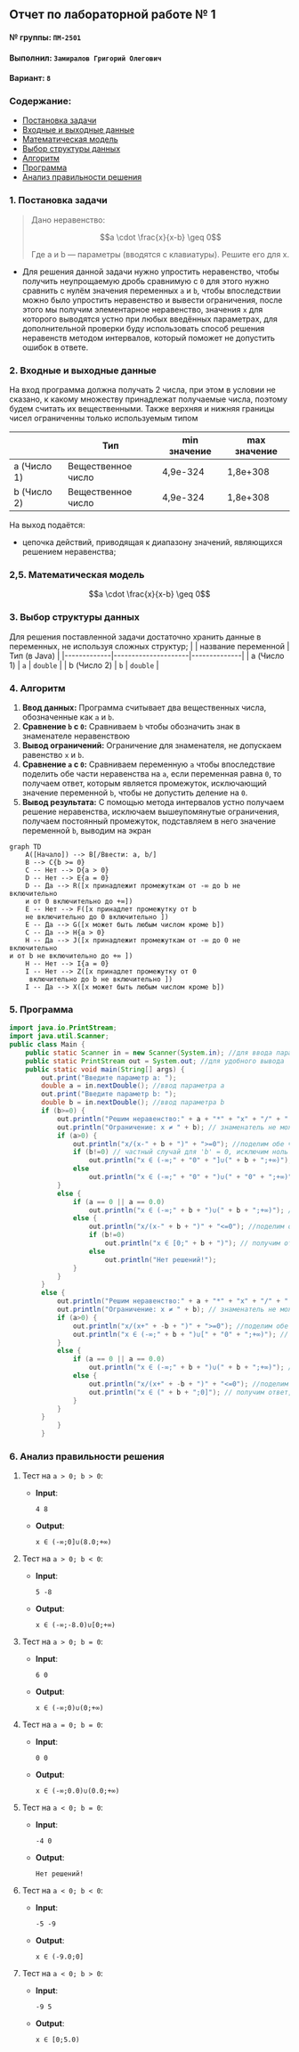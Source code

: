 
## Отчет по лабораторной работе № 1

#### № группы: `ПМ-2501`

#### Выполнил: `Замиралов Григорий Олегович`

#### Вариант: `8`

### Cодержание:

- [Постановка задачи](#1-постановка-задачи)
- [Входные и выходные данные](#2-входные-и-выходные-данные)
- [Математическая модель](#25-математическая-модель)
- [Выбор структуры данных](#3-выбор-структуры-данных)
- [Алгоритм](#4-алгоритм)
- [Программа](#5-программа)
- [Анализ правильности решения](#6-анализ-правильности-решения)

### 1. Постановка задачи
>Дано неравенство:
>
>$$a \cdot \frac{x}{x-b} \geq 0$$
>
>Где a и b — параметры (вводятся с клавиатуры). Решите его для x.
>
- Для решения данной задачи нужно упростить неравенство, чтобы получить неупрощаемую дробь сравнимую с `0`
  для этого нужно сравнить с нулём значения переменных `a` и `b`,
  чтобы впоследствии можно было упростить неравенство и вывести ограничения, после этого мы получим элементарное неравенство,
  значения `x` для которого выводятся устно при любых введённых параметрах, для дополнительной проверки буду использовать способ решения неравенств методом интервалов, который поможет не допустить ошибок в ответе.
 

### 2. Входные и выходные данные
На вход программа должна получать 2 числа, при этом в условии не сказано, к какому множеству
принадлежат получаемые числа, поэтому будем считать их вещественными. Также верхняя и нижняя границы чисел ограниченны только используемым типом

|             | Тип                | min значение    | max значение   |
|-------------|--------------------|-----------------|----------------|
| a (Число 1) | Вещественное число |  4,9e-324       |  1,8e+308      |
| b (Число 2) | Вещественное число |  4,9e-324       |  1,8e+308      |

На выход подаётся:
- цепочка действий, приводящая к диапазону значений, являющихся решением неравенства;

### 2,5. Математическая модель

$$a \cdot \frac{x}{x-b} \geq 0$$

### 3. Выбор структуры данных

Для решения поставленной задачи достаточно хранить данные в переменных, не используя сложных структур;
|             | название переменной | Тип (в Java) | 
|-------------|---------------------|--------------|
| a (Число 1) | `a`                 | `double`     |
| b (Число 2) | `b`                 | `double`     | 

### 4. Алгоритм

1. **Ввод данных:**
   Программа считывает два вещественных числа, обозначенные как `a` и `b`.
2. **Сравнение `b` с `0`:**
   Сравниваем `b` чтобы обозначить знак в знаменателе неравенствою
3. **Вывод ограничений:**
   Ограничение для знаменателя, не допускаем равенство `x` и `b`.
4. **Сравнение `a` с `0`:**
   Сравниваем переменную `a` чтобы впоследствие поделить обе части неравенства на `a`, если
   переменная равна `0`, то получаем ответ, которым является промежуток, исключающий значение     переменной `b`, чтобы не допустить деление на `0`.
5. **Вывод результата:**
   С помощью метода интервалов устно получаем решение неравенства, исключаем вышеупомянутые       ограничения, получаем постоянный промежуток, подставляем в него значение переменной `b`, выводим на экран




```mermaid
graph TD
    A([Начало]) --> B[/Ввести: a, b/]
    B --> C{b >= 0}
    C -- Нет --> D{a > 0}
    D -- Нет --> E{a = 0}
    D -- Да --> R([x принадлежит промежуткам от -∞ до b не включительно
    и от 0 включительно до +∞]) 
    E -- Нет --> F([x принадлет промежутку от b
    не включительно до 0 включительно ])
    E -- Да --> G([x может быть любым числом кроме b])
    C -- Да --> H{a > 0}
    H -- Да --> J([x принадлежит промежуткам от -∞ до 0 не включительно
и от b не включительно до +∞ ])
    H -- Нет --> I{a = 0}
    I -- Нет --> Z([x принадлет промежутку от 0
     включительно до b не включительно ])
    I -- Да --> X([x может быть любым числом кроме b])
```
    

### 5. Программа

```java
import java.io.PrintStream;
import java.util.Scanner;
public class Main {
    public static Scanner in = new Scanner(System.in); //для ввода параметров с клавиатуры
    public static PrintStream out = System.out; //для удобного вывода
    public static void main(String[] args) {
        out.print("Введите параметр a: ");
        double a = in.nextDouble(); //ввод параметра а
        out.print("Введите параметр b: ");
        double b = in.nextDouble(); //ввод параметра b
        if (b>=0) {
            out.println("Решим неравенство:" + a + "*" + "x" + "/" + "(x-" + b + ")" + ">=0"); //подставляем параметры в неравенство
            out.println("Ограничение: x ≠ " + b); // знаменатель не может быть равен 0
            if (a>0) {
                out.println("x/(x-" + b + ")" + ">=0"); //поделим обе части неравенства на 'a'
                if (b!=0) // частный случай для 'b' = 0, исключим ноль из области значений 'x'
                    out.println("x ∈ (-∞;" + "0" + "]∪(" + b + ";+∞)"); // получим ответ, воспользовавшись методом интервалов
                else
                    out.println("x ∈ (-∞;" + "0" + ")∪(" + "0" + ";+∞)"); // получим ответ, воспользовавшись методом интервалов
            }
            else {
                if (a == 0 || a == 0.0)
                    out.println("x ∈ (-∞;" + b + ")∪(" + b + ";+∞)"); //частный случай для 'a' = 0
                else {
                    out.println("x/(x-" + b + ")" + "<=0"); //поделим обе части неравенства на 'a'
                    if (b!=0)
                        out.println("x ∈ [0;" + b + ")"); // получим ответ, воспользовавшись методом интервалов
                    else
                        out.println("Нет решений!");
                }
            }
        }
        else {
            out.println("Решим неравенство:" + a + "*" + "x" + "/" + "(x+" + -b + ")" + ">=0"); //подставляем параметры в неравенство
            out.println("Ограничение: x ≠ " + b); // знаменатель не может быть равен 0
            if (a>0) {
                out.println("x/(x+" + -b + ")" + ">=0"); //поделим обе части неравенства на 'a'
                out.println("x ∈ (-∞;" + b + ")∪[" + "0" + ";+∞)"); // получим ответ, воспользовавшись методом интервалов
            }
            else {
                if (a == 0 || a == 0.0)
                    out.println("x ∈ (-∞;" + b + ")∪(" + b + ";+∞)"); //частный случай для 'a' = 0
                else {
                    out.println("x/(x+" + -b + ")" + "<=0"); //поделим обе части неравенства на 'a'
                    out.println("x ∈ (" + b + ";0]"); // получим ответ, воспользовавшись методом интервалов
                }
            }
        }
            }
        }
```

### 6. Анализ правильности решения
1. Тест на `a > 0; b > 0`:

    - **Input**:
        ```
        4 8
        ```

    - **Output**:
        ```
        x ∈ (-∞;0]∪(8.0;+∞)
        ```

2. Тест на `a > 0; b < 0`:

    - **Input**:
        ```
        5 -8
        ```

    - **Output**:
        ```
        x ∈ (-∞;-8.0)∪[0;+∞)
        ```

3. Тест на `a > 0; b = 0`:

    - **Input**:
        ```
        6 0
        ```

    - **Output**:
        ```
        x ∈ (-∞;0)∪(0;+∞)
        ```

4. Тест на `a = 0; b = 0`:

    - **Input**:
        ```
        0 0
        ```

    - **Output**:
        ```
        x ∈ (-∞;0.0)∪(0.0;+∞)

        ```
5. Тест на `a < 0; b = 0`:

    - **Input**:
        ```
        -4 0
        ```

    - **Output**:
        ```
        Нет решений!

        ```
6. Тест на `a < 0; b < 0`:

    - **Input**:
        ```
        -5 -9
        ```

    - **Output**:
        ```
       x ∈ (-9.0;0]

        ```
7. Тест на `a < 0; b > 0`:

    - **Input**:
        ```
        -9 5
        ```

    - **Output**:
        ```
        x ∈ [0;5.0)

        ```

